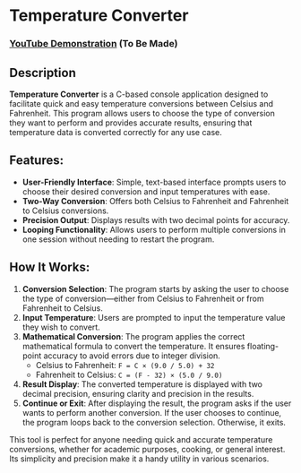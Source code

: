 <h1>Temperature Converter</h1>

### [YouTube Demonstration](link) (To Be Made)

<h2>Description</h2>
<b>Temperature Converter</b> is a C-based console application designed to facilitate quick and easy temperature conversions between Celsius and Fahrenheit. This program allows users to choose the type of conversion they want to perform and provides accurate results, ensuring that temperature data is converted correctly for any use case.
<br />

<h2>Features:</h2>

- <b>User-Friendly Interface</b>: Simple, text-based interface prompts users to choose their desired conversion and input temperatures with ease.
- <b>Two-Way Conversion</b>: Offers both Celsius to Fahrenheit and Fahrenheit to Celsius conversions.
- <b>Precision Output</b>: Displays results with two decimal points for accuracy.
- <b>Looping Functionality</b>: Allows users to perform multiple conversions in one session without needing to restart the program.

<h2>How It Works:</h2>

1. <b>Conversion Selection</b>: The program starts by asking the user to choose the type of conversion—either from Celsius to Fahrenheit or from Fahrenheit to Celsius.
2. <b>Input Temperature</b>: Users are prompted to input the temperature value they wish to convert.
3. <b>Mathematical Conversion</b>: The program applies the correct mathematical formula to convert the temperature. It ensures floating-point accuracy to avoid errors due to integer division.
   - Celsius to Fahrenheit: <code>F = C × (9.0 / 5.0) + 32</code>
   - Fahrenheit to Celsius: <code>C = (F - 32) × (5.0 / 9.0)</code>
4. <b>Result Display</b>: The converted temperature is displayed with two decimal precision, ensuring clarity and precision in the results.
5. <b>Continue or Exit</b>: After displaying the result, the program asks if the user wants to perform another conversion. If the user chooses to continue, the program loops back to the conversion selection. Otherwise, it exits.

This tool is perfect for anyone needing quick and accurate temperature conversions, whether for academic purposes, cooking, or general interest. Its simplicity and precision make it a handy utility in various scenarios.
